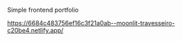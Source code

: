 Simple frontend portfolio

https://6684c483756ef16c3f21a0ab--moonlit-travesseiro-c20be4.netlify.app/
